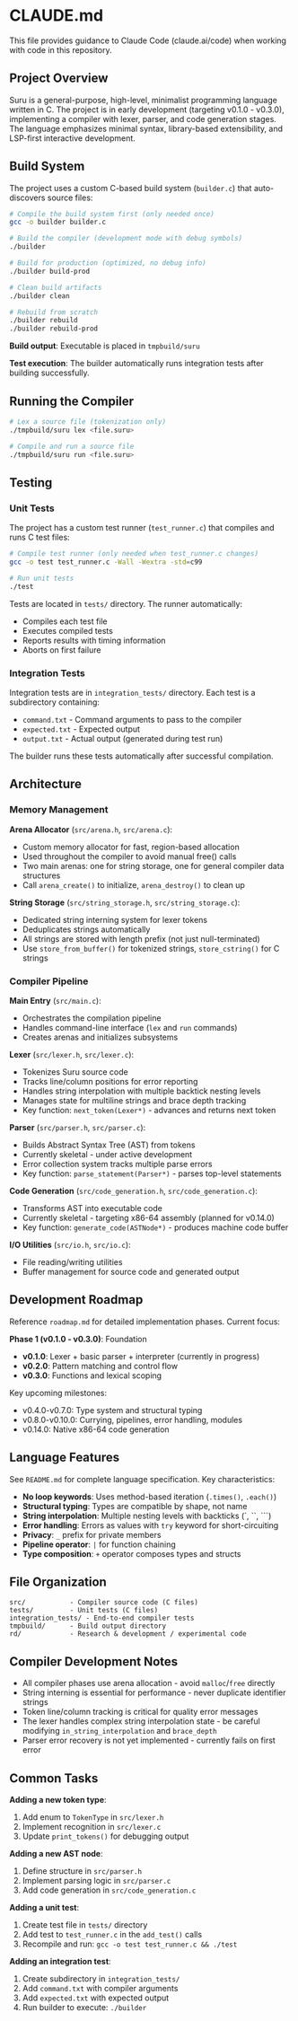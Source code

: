 # CLAUDE.md

This file provides guidance to Claude Code (claude.ai/code) when working with code in this repository.

## Project Overview

Suru is a general-purpose, high-level, minimalist programming language written in C. The project is in early development (targeting v0.1.0 - v0.3.0), implementing a compiler with lexer, parser, and code generation stages. The language emphasizes minimal syntax, library-based extensibility, and LSP-first interactive development.

## Build System

The project uses a custom C-based build system (`builder.c`) that auto-discovers source files:

```bash
# Compile the build system first (only needed once)
gcc -o builder builder.c

# Build the compiler (development mode with debug symbols)
./builder

# Build for production (optimized, no debug info)
./builder build-prod

# Clean build artifacts
./builder clean

# Rebuild from scratch
./builder rebuild
./builder rebuild-prod
```

**Build output**: Executable is placed in `tmpbuild/suru`

**Test execution**: The builder automatically runs integration tests after building successfully.

## Running the Compiler

```bash
# Lex a source file (tokenization only)
./tmpbuild/suru lex <file.suru>

# Compile and run a source file
./tmpbuild/suru run <file.suru>
```

## Testing

### Unit Tests

The project has a custom test runner (`test_runner.c`) that compiles and runs C test files:

```bash
# Compile test runner (only needed when test_runner.c changes)
gcc -o test test_runner.c -Wall -Wextra -std=c99

# Run unit tests
./test
```

Tests are located in `tests/` directory. The runner automatically:
- Compiles each test file
- Executes compiled tests
- Reports results with timing information
- Aborts on first failure

### Integration Tests

Integration tests are in `integration_tests/` directory. Each test is a subdirectory containing:
- `command.txt` - Command arguments to pass to the compiler
- `expected.txt` - Expected output
- `output.txt` - Actual output (generated during test run)

The builder runs these tests automatically after successful compilation.

## Architecture

### Memory Management

**Arena Allocator** (`src/arena.h`, `src/arena.c`):
- Custom memory allocator for fast, region-based allocation
- Used throughout the compiler to avoid manual free() calls
- Two main arenas: one for string storage, one for general compiler data structures
- Call `arena_create()` to initialize, `arena_destroy()` to clean up

**String Storage** (`src/string_storage.h`, `src/string_storage.c`):
- Dedicated string interning system for lexer tokens
- Deduplicates strings automatically
- All strings are stored with length prefix (not just null-terminated)
- Use `store_from_buffer()` for tokenized strings, `store_cstring()` for C strings

### Compiler Pipeline

**Main Entry** (`src/main.c`):
- Orchestrates the compilation pipeline
- Handles command-line interface (`lex` and `run` commands)
- Creates arenas and initializes subsystems

**Lexer** (`src/lexer.h`, `src/lexer.c`):
- Tokenizes Suru source code
- Tracks line/column positions for error reporting
- Handles string interpolation with multiple backtick nesting levels
- Manages state for multiline strings and brace depth tracking
- Key function: `next_token(Lexer*)` - advances and returns next token

**Parser** (`src/parser.h`, `src/parser.c`):
- Builds Abstract Syntax Tree (AST) from tokens
- Currently skeletal - under active development
- Error collection system tracks multiple parse errors
- Key function: `parse_statement(Parser*)` - parses top-level statements

**Code Generation** (`src/code_generation.h`, `src/code_generation.c`):
- Transforms AST into executable code
- Currently skeletal - targeting x86-64 assembly (planned for v0.14.0)
- Key function: `generate_code(ASTNode*)` - produces machine code buffer

**I/O Utilities** (`src/io.h`, `src/io.c`):
- File reading/writing utilities
- Buffer management for source code and generated output

## Development Roadmap

Reference `roadmap.md` for detailed implementation phases. Current focus:

**Phase 1 (v0.1.0 - v0.3.0)**: Foundation
- **v0.1.0**: Lexer + basic parser + interpreter (currently in progress)
- **v0.2.0**: Pattern matching and control flow
- **v0.3.0**: Functions and lexical scoping

Key upcoming milestones:
- v0.4.0-v0.7.0: Type system and structural typing
- v0.8.0-v0.10.0: Currying, pipelines, error handling, modules
- v0.14.0: Native x86-64 code generation

## Language Features

See `README.md` for complete language specification. Key characteristics:

- **No loop keywords**: Uses method-based iteration (`.times()`, `.each()`)
- **Structural typing**: Types are compatible by shape, not name
- **String interpolation**: Multiple nesting levels with backticks (\`, \`\`, \`\`\`)
- **Error handling**: Errors as values with `try` keyword for short-circuiting
- **Privacy**: `_` prefix for private members
- **Pipeline operator**: `|` for function chaining
- **Type composition**: `+` operator composes types and structs

## File Organization

```
src/           - Compiler source code (C files)
tests/         - Unit tests (C files)
integration_tests/ - End-to-end compiler tests
tmpbuild/      - Build output directory
rd/            - Research & development / experimental code
```

## Compiler Development Notes

- All compiler phases use arena allocation - avoid `malloc`/`free` directly
- String interning is essential for performance - never duplicate identifier strings
- Token line/column tracking is critical for quality error messages
- The lexer handles complex string interpolation state - be careful modifying `in_string_interpolation` and `brace_depth`
- Parser error recovery is not yet implemented - currently fails on first error

## Common Tasks

**Adding a new token type**:
1. Add enum to `TokenType` in `src/lexer.h`
2. Implement recognition in `src/lexer.c`
3. Update `print_tokens()` for debugging output

**Adding a new AST node**:
1. Define structure in `src/parser.h`
2. Implement parsing logic in `src/parser.c`
3. Add code generation in `src/code_generation.c`

**Adding a unit test**:
1. Create test file in `tests/` directory
2. Add test to `test_runner.c` in the `add_test()` calls
3. Recompile and run: `gcc -o test test_runner.c && ./test`

**Adding an integration test**:
1. Create subdirectory in `integration_tests/`
2. Add `command.txt` with compiler arguments
3. Add `expected.txt` with expected output
4. Run builder to execute: `./builder`
